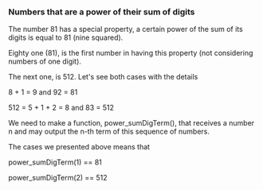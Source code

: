 ### Numbers that are a power of their sum of digits

The number 81 has a special property, a certain power of the sum of its digits is equal to 81 (nine squared). 

Eighty one (81), is the first number in having this property (not considering numbers of one digit). 

The next one, is 512. Let's see both cases with the details

8 + 1 = 9 and 92 = 81

512 = 5 + 1 + 2 = 8 and 83 = 512

We need to make a function, power_sumDigTerm(), that receives a number n and may output the n-th term of this sequence of numbers. 

The cases we presented above means that

power_sumDigTerm(1) == 81

power_sumDigTerm(2) == 512
